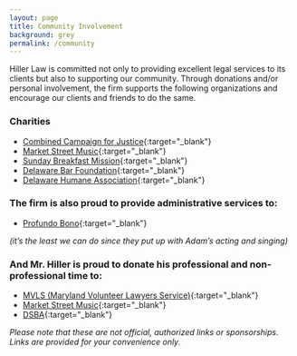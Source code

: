 ```yaml
---
layout: page
title: Community Involvement
background: grey
permalink: /community
---
```

Hiller Law is committed not only to providing excellent legal services to its clients but also to supporting our community. Through donations and/or personal involvement, the firm supports the following organizations and encourage our clients and friends to do the same.

### Charities

* [Combined Campaign for Justice](http://www.delawareccj.org/){:target="_blank"}
* [Market Street Music](https://marketstreetmusicde.org){:target="_blank"}
* [Sunday Breakfast Mission](https://www.sundaybreakfastmission.org/){:target="_blank"}
* [Delaware Bar Foundation](http://www.delawarebarfoundation.org/){:target="_blank"}
* [Delaware Humane Association](https://delawarehumane.org/){:target="_blank"}

### The firm is also proud to provide administrative services to:

* [Profundo Bono](http://profundobono.com){:target="_blank"}

*(it’s the least we can do since they put up with Adam’s acting and singing)*

### And Mr. Hiller is proud to donate his professional and non-professional time to:

* [MVLS (Maryland Volunteer Lawyers Service)](https://mvlslaw.org){:target="_blank"}
* [Market Street Music](https://marketstreetmusicde.org){:target="_blank"}
* [DSBA](https://www.dsba.org/){:target="_blank"}


*Please note that these are not official, authorized links or sponsorships. Links are provided for your convenience only.*
